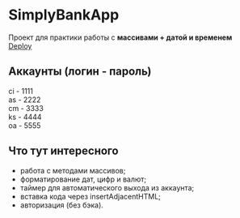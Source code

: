 # SimplyBankApp
Проект для практики работы с **массивами + датой и временем**   
[Deploy](https://vishnevetskayasasha.github.io/SimplyBankApp/Simply%20Bank/)

## Аккаунты (логин - пароль)
ci - 1111   
as - 2222   
cm - 3333   
ks - 4444   
oa - 5555

## Что тут интересного 
* работа с методами массивов;
* форматирование дат, цифр и валют;
* таймер для автоматического выхода из аккаунта;
* вставка кода через insertAdjacentHTML;
* авторизация (без бэка).

